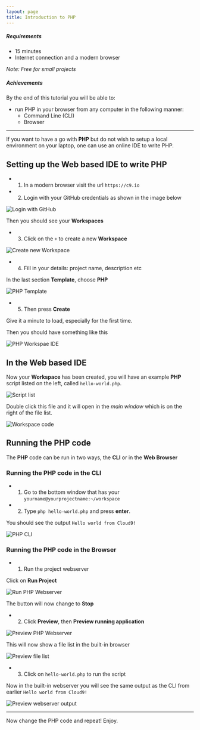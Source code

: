 ```yaml
---
layout: page
title: Introduction to PHP
---
```


##### Requirements

* 15 minutes
* Internet connection and a modern browser

*Note: Free for small projects*

##### Achievements

By the end of this tutorial you will be able to:

* run PHP in your browser from any computer in the following manner:
    * Command Line (CLI)
    * Browser

---

If you want to have a go with **PHP** but do not wish to setup a local environment on your laptop, one can use an online IDE to write PHP.

## Setting up the Web based IDE to write PHP

* 1. In a modern browser visit the url `https://c9.io`

* 2. Login with your GitHub credentials as shown in the image below

![Login with GitHub](assets/images/login.png)

Then you should see your **Workspaces**

* 3. Click on the `+` to create a new **Workspace**

![Create new Workspace](assets/images/workspace-add.png)

* 4. Fill in your details: project name, description etc

In the last section **Template**, choose **PHP**

![PHP Template](assets/images/workspace-php.png)

* 5. Then press **Create**

Give it a minute to load, especially for the first time.

Then you should have something like this

![PHP Workspae IDE](assets/images/workspace-ide.png)

## In the Web based IDE

Now your **Workspace** has been created, you will have an example **PHP** script listed on the left, called `hello-world.php`.

![Script list](assets/images/workspace-example-script.png)

Double click this file and it will open in the *main window* which is on the right of the file list.

![Workspace code](assets/images/workspace-code.png)

## Running the PHP code

The **PHP** code can be run in two ways, the **CLI** or in the **Web Browser**

### Running the PHP code in the CLI

* 1. Go to the bottom window that has your `yourname@yourprojectname:~/workspace`

* 2. Type `php hello-world.php` and press **enter**.

You should see the output `Hello world from Cloud9!`

![PHP CLI](assets/images/php-cli.png)

### Running the PHP code in the Browser

* 1. Run the project webserver

Click on **Run Project**

![Run PHP Webserver](assets/images/run-php-webserver.png)

The button will now change to **Stop**

* 2. Click **Preview**, then **Preview running application**

![Preview PHP Webserver](assets/images/preview-php-webserver.png)

This will now show a file list in the built-in browser

![Preview file list](assets/images/preview-file-list.png)

* 3. Click on `hello-world.php` to run the script

Now in the built-in webserver you will see the same output as the CLI from earlier `Hello world from Cloud9!`

![Preview webserver output](assets/images/preview-webserver.png)

---

Now change the PHP code and repeat! Enjoy.
